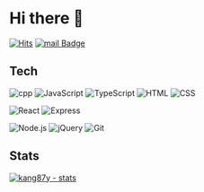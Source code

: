 # Hi there 👋

[![Hits](https://hits.seeyoufarm.com/api/count/incr/badge.svg?url=https%3A%2F%2Fgithub.com%2Fkang87y&count_bg=%236D96DB&title_bg=%2300016C&icon=&icon_color=%23E7E7E7&title=visitor&edge_flat=true)](https://hits.seeyoufarm.com)
[![mail Badge](https://img.shields.io/badge/email-%40-%23EA4335?style=flat-square)](mailto:contact@kang87y.com)
 
## Tech
![cpp](https://img.shields.io/badge/C++-00599C?style=for-the-badge&logo=c%2B%2B&logoColor=white)
![JavaScript](https://img.shields.io/badge/JavaScript-F7DF1E.svg?&style=for-the-badge&logo=javascript&logoColor=black)
![TypeScript](https://img.shields.io/badge/TypeScript-007ACC?style=for-the-badge&logo=typescript&logoColor=white)
![HTML](https://img.shields.io/badge/HTML-E34F26.svg?style=for-the-badge&logo=html5&logoColor=white)
![CSS](https://img.shields.io/badge/CSS-1572B6.svg?style=for-the-badge&logo=css3&logoColor=white)

![React](https://img.shields.io/badge/React-61DAFB.svg?&style=for-the-badge&logo=react&logoColor=black)
![Express](https://img.shields.io/badge/Express-black?style=for-the-badge&logo=express&logoColor=white)

![Node.js](https://img.shields.io/badge/Node.js_-43853D.svg?&style=for-the-badge&logo=node.js&logoColor=white)
![jQuery](https://img.shields.io/badge/jQuery-0769AD?style=for-the-badge&logo=jquery&logoColor=white)
![Git](https://img.shields.io/badge/git-F05033.svg?style=for-the-badge&logo=git&logoColor=white)

## Stats
[![kang87y - stats](https://github-readme-stats.vercel.app/api?username=kang87y)](https://github.com/anuraghazra/github-readme-stats)
